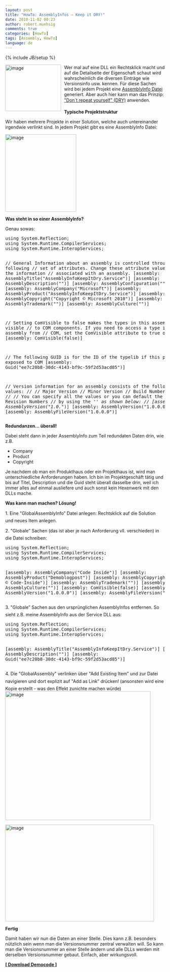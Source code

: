 ```yaml
---
layout: post
title: "HowTo: AssemblyInfos – Keep it DRY!"
date: 2010-11-02 00:23
author: robert.muehsig
comments: true
categories: [HowTo]
tags: [Assembly, HowTo]
language: de
---
```

{% include JB/setup %}
<p><a href="{{BASE_PATH}}/assets/wp-images/image1085.png"><img style="border-bottom: 0px; border-left: 0px; margin: 0px 10px 0px 0px; display: inline; border-top: 0px; border-right: 0px" title="image" border="0" alt="image" align="left" src="{{BASE_PATH}}/assets/wp-images/image_thumb267.png" width="176" height="146" /></a> </p>  <p>Wer mal auf eine DLL ein Rechtsklick macht und auf die Detailseite der Eigenschaft schaut wird wahrscheinlich die diversen Einträge wie Versionsinfo usw. kennen. Für diese Sachen wird bei jedem Projekt eine <a href="http://msdn.microsoft.com/en-us/library/microsoft.visualbasic.applicationservices.assemblyinfo.aspx">AssemblyInfo Datei</a> generiert. Aber auch hier kann man das Prinzip: <a href="http://de.wikipedia.org/wiki/Don%E2%80%99t_repeat_yourself">"Don´t repeat yourself” (DRY)</a> anwenden.</p>  <p><strong>Typische Projektstruktur</strong></p>  <p>Wir haben mehrere Projekte in einer Solution, welche auch untereinander irgendwie verlinkt sind. In jedem Projekt gibt es eine AssemblyInfo Datei:</p>  <p><a href="{{BASE_PATH}}/assets/wp-images/image1086.png"><img style="border-bottom: 0px; border-left: 0px; display: inline; border-top: 0px; border-right: 0px" title="image" border="0" alt="image" src="{{BASE_PATH}}/assets/wp-images/image_thumb268.png" width="224" height="244" /></a> </p>  <p><strong>Was steht in so einer AssemblyInfo?</strong></p>  <p>Genau sowas:</p>  <div style="padding-bottom: 0px; margin: 0px; padding-left: 0px; padding-right: 0px; display: inline; float: none; padding-top: 0px" id="scid:812469c5-0cb0-4c63-8c15-c81123a09de7:c545bd01-50ff-4709-b386-3b20670ad7b2" class="wlWriterEditableSmartContent"><pre name="code" class="c#">using System.Reflection;
using System.Runtime.CompilerServices;
using System.Runtime.InteropServices;

// General Information about an assembly is controlled through the following 
// set of attributes. Change these attribute values to modify the information
// associated with an assembly.
[assembly: AssemblyTitle("AssemblyInfoKeepItDry.Service")]
[assembly: AssemblyDescription("")]
[assembly: AssemblyConfiguration("")]
[assembly: AssemblyCompany("Microsoft")]
[assembly: AssemblyProduct("AssemblyInfoKeepItDry.Service")]
[assembly: AssemblyCopyright("Copyright © Microsoft 2010")]
[assembly: AssemblyTrademark("")]
[assembly: AssemblyCulture("")]

// Setting ComVisible to false makes the types in this assembly not visible 
// to COM components.  If you need to access a type in this assembly from 
// COM, set the ComVisible attribute to true on that type.
[assembly: ComVisible(false)]

// The following GUID is for the ID of the typelib if this project is exposed to COM
[assembly: Guid("ee7c20b8-30dc-4143-bf9c-59f2d53acd85")]

// Version information for an assembly consists of the following four values:
//
//      Major Version
//      Minor Version 
//      Build Number
//      Revision
//
// You can specify all the values or you can default the Build and Revision Numbers 
// by using the '*' as shown below:
// [assembly: AssemblyVersion("1.0.*")]
[assembly: AssemblyVersion("1.0.0.0")]
[assembly: AssemblyFileVersion("1.0.0.0")]
</pre></div>

<p><strong>Redundanzen... überall!</strong></p>

<p>Dabei steht dann in jeder AssemblyInfo zum Teil redundaten Daten drin, wie z.B.</p>

<ul>
  <li>Company</li>

  <li>Product</li>

  <li>Copyright</li>
</ul>

<p>Je nachdem ob man ein Produkthaus oder ein Projekthaus ist, wird man unterschiedliche Anforderungen haben. Ich bin im Projektgeschäft tätig und bis auf Titel, Description und die Guid steht überall dasselbe drin, weil ich immer alles auf einmal ausliefere und auch sonst kein Hexenwerk mit den DLLs mache.</p>

<p><strong>Was kann man machen? Lösung!</strong></p>

<p>1. Eine "GlobalAssemblyInfo” Datei anlegen: Rechtsklick auf die Solution und neues Item anlegen.</p>

<p>2. "Globale” Sachen (das ist aber je nach Anforderung vll. verschieden) in die Datei schreiben:</p>

<div style="padding-bottom: 0px; margin: 0px; padding-left: 0px; padding-right: 0px; display: inline; float: none; padding-top: 0px" id="scid:812469c5-0cb0-4c63-8c15-c81123a09de7:818cf608-d4e4-4662-b327-cce4f2dc1479" class="wlWriterEditableSmartContent"><pre name="code" class="c#">using System.Reflection;
using System.Runtime.CompilerServices;
using System.Runtime.InteropServices;


[assembly: AssemblyCompany("Code Inside")]
[assembly: AssemblyProduct("Demoblogpost")]
[assembly: AssemblyCopyright("Copyright © Code-Inside")]
[assembly: AssemblyTrademark("")]
[assembly: AssemblyCulture("")]
[assembly: ComVisible(false)]
[assembly: AssemblyVersion("1.0.0.0")]
[assembly: AssemblyFileVersion("1.0.0.0")]
</pre></div>

<p>3. "Globale” Sachen aus den ursprünglichen AssemblyInfos entfernen. So sieht z.B. meine AssemblyInfo aus der Service DLL aus:</p>

<div style="padding-bottom: 0px; margin: 0px; padding-left: 0px; padding-right: 0px; display: inline; float: none; padding-top: 0px" id="scid:812469c5-0cb0-4c63-8c15-c81123a09de7:4e91fc1e-e240-4e4a-9581-b3868aa44c17" class="wlWriterEditableSmartContent"><pre name="code" class="c#">using System.Reflection;
using System.Runtime.CompilerServices;
using System.Runtime.InteropServices;

[assembly: AssemblyTitle("AssemblyInfoKeepItDry.Service")]
[assembly: AssemblyDescription("")]
[assembly: Guid("ee7c20b8-30dc-4143-bf9c-59f2d53acd85")]
</pre></div>

<p>4. Die "GlobalAssembly” verlinken über "Add Existing Item” und zur Datei navigieren und dort explizit auf "Add as Link” drücken! (ansonsten wird eine Kopie erstellt - was den Effekt zunichte machen würde)<a href="{{BASE_PATH}}/assets/wp-images/image1087.png"><img style="border-bottom: 0px; border-left: 0px; display: inline; border-top: 0px; border-right: 0px" title="image" border="0" alt="image" src="{{BASE_PATH}}/assets/wp-images/image_thumb269.png" width="459" height="406" /></a></p>

<p><a href="{{BASE_PATH}}/assets/wp-images/image1088.png"><img style="border-bottom: 0px; border-left: 0px; display: inline; border-top: 0px; border-right: 0px" title="image" border="0" alt="image" src="{{BASE_PATH}}/assets/wp-images/image_thumb270.png" width="470" height="305" /></a> </p>

<p><strong>Fertig</strong></p>

<p>Damit haben wir nun die Daten an einer Stelle. Dies kann z.B. besonders nützlich sein wenn man die Versionsnummer zentral verwalten will. So kann man die Versionsnummer an einer Stelle ändern und alle DLLs werden mit derselben Versionsnummer gebaut. Einfach, aber wirkungsvoll.</p>

<p><a href="{{BASE_PATH}}/assets/files/democode/assemblyinfokeepitdry/assemblyinfokeepitdry.zip"><strong>[ Download Democode ]</strong></a></p>
